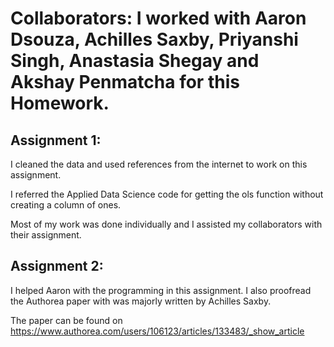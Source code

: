 # Collaborators: I worked with Aaron Dsouza, Achilles Saxby, Priyanshi Singh, Anastasia Shegay and Akshay Penmatcha for this Homework.

## Assignment 1:

I cleaned the data and used references from the internet to work on this assignment.

I referred the Applied Data Science code for getting the ols function without creating a column of ones.

Most of my work was done individually and I assisted my collaborators with their assignment.

## Assignment 2:

I helped Aaron with the programming in this assignment. I also proofread the Authorea paper with was majorly written by Achilles Saxby.

The paper can be found on https://www.authorea.com/users/106123/articles/133483/_show_article

